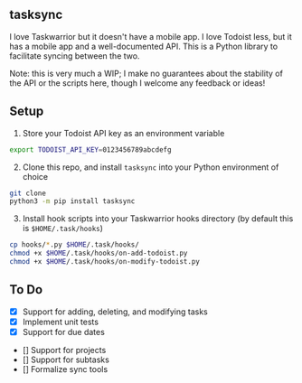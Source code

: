 ## tasksync

I love Taskwarrior but it doesn't have a mobile app. I love Todoist less, but it
has a mobile app and a well-documented API. This is a Python library to
facilitate syncing between the two.

Note: this is very much a WIP; I make no guarantees about the stability of the API or the scripts here, though I welcome any feedback or ideas!

## Setup

1. Store your Todoist API key as an environment variable

```bash
export TODOIST_API_KEY=0123456789abcdefg
```

2. Clone this repo, and install `tasksync` into your Python environment of choice

```bash
git clone 
python3 -m pip install tasksync
```

3.  Install hook scripts into your Taskwarrior hooks directory (by default this is `$HOME/.task/hooks`)

```bash
cp hooks/*.py $HOME/.task/hooks/
chmod +x $HOME/.task/hooks/on-add-todoist.py
chmod +x $HOME/.task/hooks/on-modify-todoist.py
```

## To Do

- [x] Support for adding, deleting, and modifying tasks
- [x] Implement unit tests
- [x] Support for due dates
- [] Support for projects
- [] Support for subtasks
- [] Formalize sync tools
